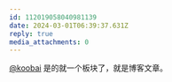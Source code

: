 ```yaml
---
id: 112019058040981139
date: 2024-03-01T06:39:37.631Z
reply: true
media_attachments: 0
---
```


[@koobai](https://mastodon.social/@koobai) 是的就一个板块了，就是博客文章。


